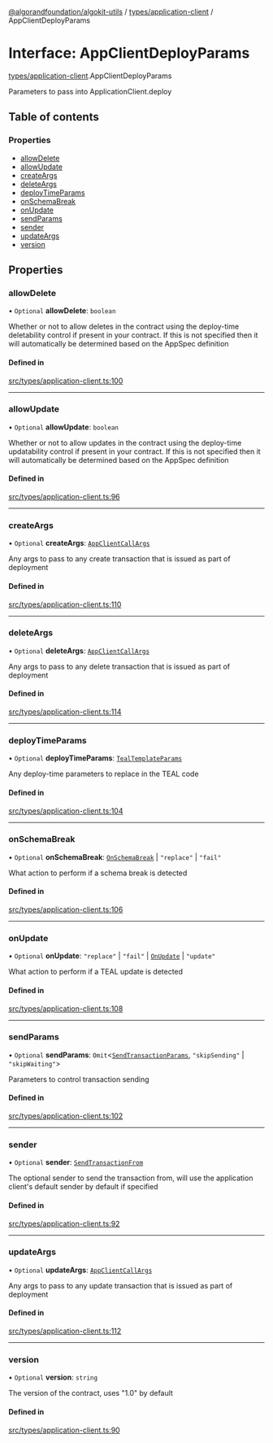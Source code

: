 [@algorandfoundation/algokit-utils](../README.md) / [types/application-client](../modules/types_application_client.md) / AppClientDeployParams

# Interface: AppClientDeployParams

[types/application-client](../modules/types_application_client.md).AppClientDeployParams

Parameters to pass into ApplicationClient.deploy

## Table of contents

### Properties

- [allowDelete](types_application_client.AppClientDeployParams.md#allowdelete)
- [allowUpdate](types_application_client.AppClientDeployParams.md#allowupdate)
- [createArgs](types_application_client.AppClientDeployParams.md#createargs)
- [deleteArgs](types_application_client.AppClientDeployParams.md#deleteargs)
- [deployTimeParams](types_application_client.AppClientDeployParams.md#deploytimeparams)
- [onSchemaBreak](types_application_client.AppClientDeployParams.md#onschemabreak)
- [onUpdate](types_application_client.AppClientDeployParams.md#onupdate)
- [sendParams](types_application_client.AppClientDeployParams.md#sendparams)
- [sender](types_application_client.AppClientDeployParams.md#sender)
- [updateArgs](types_application_client.AppClientDeployParams.md#updateargs)
- [version](types_application_client.AppClientDeployParams.md#version)

## Properties

### allowDelete

• `Optional` **allowDelete**: `boolean`

Whether or not to allow deletes in the contract using the deploy-time deletability control if present in your contract.
If this is not specified then it will automatically be determined based on the AppSpec definition

#### Defined in

[src/types/application-client.ts:100](https://github.com/algorandfoundation/algokit-utils-ts/blob/main/src/types/application-client.ts#L100)

___

### allowUpdate

• `Optional` **allowUpdate**: `boolean`

Whether or not to allow updates in the contract using the deploy-time updatability control if present in your contract.
If this is not specified then it will automatically be determined based on the AppSpec definition

#### Defined in

[src/types/application-client.ts:96](https://github.com/algorandfoundation/algokit-utils-ts/blob/main/src/types/application-client.ts#L96)

___

### createArgs

• `Optional` **createArgs**: [`AppClientCallArgs`](../modules/types_application_client.md#appclientcallargs)

Any args to pass to any create transaction that is issued as part of deployment

#### Defined in

[src/types/application-client.ts:110](https://github.com/algorandfoundation/algokit-utils-ts/blob/main/src/types/application-client.ts#L110)

___

### deleteArgs

• `Optional` **deleteArgs**: [`AppClientCallArgs`](../modules/types_application_client.md#appclientcallargs)

Any args to pass to any delete transaction that is issued as part of deployment

#### Defined in

[src/types/application-client.ts:114](https://github.com/algorandfoundation/algokit-utils-ts/blob/main/src/types/application-client.ts#L114)

___

### deployTimeParams

• `Optional` **deployTimeParams**: [`TealTemplateParams`](types_app.TealTemplateParams.md)

Any deploy-time parameters to replace in the TEAL code

#### Defined in

[src/types/application-client.ts:104](https://github.com/algorandfoundation/algokit-utils-ts/blob/main/src/types/application-client.ts#L104)

___

### onSchemaBreak

• `Optional` **onSchemaBreak**: [`OnSchemaBreak`](../enums/types_app.OnSchemaBreak.md) \| ``"replace"`` \| ``"fail"``

What action to perform if a schema break is detected

#### Defined in

[src/types/application-client.ts:106](https://github.com/algorandfoundation/algokit-utils-ts/blob/main/src/types/application-client.ts#L106)

___

### onUpdate

• `Optional` **onUpdate**: ``"replace"`` \| ``"fail"`` \| [`OnUpdate`](../enums/types_app.OnUpdate.md) \| ``"update"``

What action to perform if a TEAL update is detected

#### Defined in

[src/types/application-client.ts:108](https://github.com/algorandfoundation/algokit-utils-ts/blob/main/src/types/application-client.ts#L108)

___

### sendParams

• `Optional` **sendParams**: `Omit`<[`SendTransactionParams`](types_transaction.SendTransactionParams.md), ``"skipSending"`` \| ``"skipWaiting"``\>

Parameters to control transaction sending

#### Defined in

[src/types/application-client.ts:102](https://github.com/algorandfoundation/algokit-utils-ts/blob/main/src/types/application-client.ts#L102)

___

### sender

• `Optional` **sender**: [`SendTransactionFrom`](../modules/types_transaction.md#sendtransactionfrom)

The optional sender to send the transaction from, will use the application client's default sender by default if specified

#### Defined in

[src/types/application-client.ts:92](https://github.com/algorandfoundation/algokit-utils-ts/blob/main/src/types/application-client.ts#L92)

___

### updateArgs

• `Optional` **updateArgs**: [`AppClientCallArgs`](../modules/types_application_client.md#appclientcallargs)

Any args to pass to any update transaction that is issued as part of deployment

#### Defined in

[src/types/application-client.ts:112](https://github.com/algorandfoundation/algokit-utils-ts/blob/main/src/types/application-client.ts#L112)

___

### version

• `Optional` **version**: `string`

The version of the contract, uses "1.0" by default

#### Defined in

[src/types/application-client.ts:90](https://github.com/algorandfoundation/algokit-utils-ts/blob/main/src/types/application-client.ts#L90)
